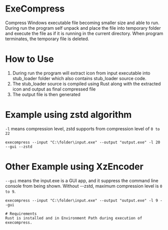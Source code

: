 # ExeCompress
Compress Windows executable file becoming smaller size and able to run. During run the program self unpack and place the file into temporary folder and execute the file as if it is running in the current directory. When program terminates, the temporary file is deleted.

# How to Use
1. During run the program will extract icon from input executable into stub_loader folder which also contains stub_loader source code.
2. The stub_loader source is compiled using Rust along with the extracted icon and output as final compressed file
3. The output file is then generated

# Example using zstd algorithm
`-l` means compression level, zstd supports from compression level of `0 to 22`
```
execompress --input "C:\folder\input.exe" --output "output.exe" -l 20 --gui --zstd
```
# Other Example using XzEncoder
`--gui` means the input.exe is a GUI app, and it suppress the command line console from being shown. Without --zstd, maximum compression level is `0 to 9`.

```
execompress --input "C:\folder\input.exe" --output "output.exe" -l 9 --gui

# Requirements
Rust is installed and in Environment Path during execution of execompress.
